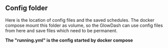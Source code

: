 
Config folder
--------------

Here is the location of config files and the saved schedules.
The docker compose mount this folder as volume, 
so the GlowDash can use config files from here and save files which need to be permanent.

**The "running.yml" is the config started by docker compose**
